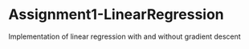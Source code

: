 # Assignment1-LinearRegression
Implementation of linear regression with and without gradient descent
